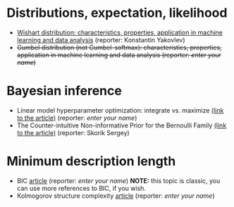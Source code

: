 # Distributions, expectation, likelihood

* [Wishart distribution: characteristics, properties, application in machine learning and data analysis](student_talks/week_1_wishart) (reporter: Konstantin Yakovlev) 
* ~~Gumbel distribution (not Gumbel-softmax): characteristics, properties, application in machine learning and data analysis (reporter: *enter your name*)~~



# Bayesian inference
* Linear model hyperparameter optimization: integrate vs. maximize [(link to the article)](https://bayes.wustl.edu/MacKay/alpha.pdf) (reporter: *enter your name*)
* The Counter-intuitive Non-informative Prior for the Bernoulli Family [(link to the article)](https://www.tandfonline.com/doi/pdf/10.1080/10691898.2004.11910734) (reporter: Skorik Sergey)

# Minimum description length
* BIC [article](https://projecteuclid.org/journals/annals-of-statistics/volume-6/issue-2/Estimating-the-Dimension-of-a-Model/10.1214/aos/1176344136.full) (reporter: *enter your name*) **NOTE:** this topic is classic, you can use more references to BIC, if you wish.
* Kolmogorov structure complexity [article](https://homepages.cwi.nl/~paulv/papers/structure.pdf)  (reporter: *enter your name*)


